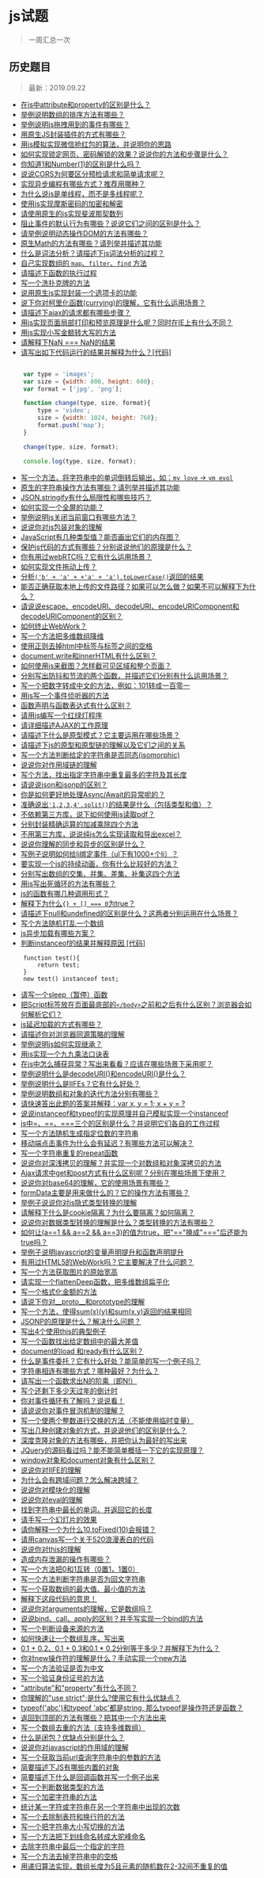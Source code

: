 # js试题
> 一周汇总一次

## 历史题目
> 最新：2019.09.22

- [在js中attribute和property的区别是什么？](https://github.com/haizlin/fe-interview/issues/1235)
- [举例说明数组的排序方法有哪些？](https://github.com/haizlin/fe-interview/issues/1231)
- [举例说明js拖拽用到的事件有哪些？](https://github.com/haizlin/fe-interview/issues/1227)
- [用原生JS封装插件的方式有哪些？](https://github.com/haizlin/fe-interview/issues/1223)
- [用js模拟实现微信抢红包的算法，并说明你的思路](https://github.com/haizlin/fe-interview/issues/1219)
- [如何实现锁定网页、密码解锁的效果？说说你的方法和步骤是什么？](https://github.com/haizlin/fe-interview/issues/1215)
- [你知道1和Number(1)的区别是什么吗？](https://github.com/haizlin/fe-interview/issues/1211)
- [说说CORS为何要区分预检请求和简单请求呢？](https://github.com/haizlin/fe-interview/issues/1207)
- [实现异步编程有哪些方式？推荐用哪种？](https://github.com/haizlin/fe-interview/issues/1203)
- [为什么说js是单线程，而不是多线程呢？](https://github.com/haizlin/fe-interview/issues/1199)
- [使用js实现摩斯密码的加密和解密](https://github.com/haizlin/fe-interview/issues/1184)
- [请使用原生的js实现斐波那契数列](https://github.com/haizlin/fe-interview/issues/1180)
- [阻止事件的默认行为有哪些？说说它们之间的区别是什么？](https://github.com/haizlin/fe-interview/issues/1176)
- [请举例说明动态操作DOM的方法有哪些？](https://github.com/haizlin/fe-interview/issues/1171)
- [原生Math的方法有哪些？请列举并描述其功能](https://github.com/haizlin/fe-interview/issues/1167)
- [什么是词法分析？请描述下js词法分析的过程？](https://github.com/haizlin/fe-interview/issues/1163)
- [自己实现数组的 `map`、`filter`、`find` 方法](https://github.com/haizlin/fe-interview/issues/1159)
- [请描述下函数的执行过程](https://github.com/haizlin/fe-interview/issues/1154)
- [写一个洗扑克牌的方法](https://github.com/haizlin/fe-interview/issues/1150)
- [说用原生js实现封装一个选项卡的功能](https://github.com/haizlin/fe-interview/issues/1146)
- [说下你对柯里化函数(currying)的理解，它有什么运用场景？](https://github.com/haizlin/fe-interview/issues/1142)
- [请描述下ajax的请求都有哪些步骤？](https://github.com/haizlin/fe-interview/issues/1138)
- [用js实现页面局部打印和预览原理是什么呢？同时在IE上有什么不同？](https://github.com/haizlin/fe-interview/issues/1134)
- [用js实现小写金额转大写的方法](https://github.com/haizlin/fe-interview/issues/1130)
- [请解释下NaN === NaN的结果](https://github.com/haizlin/fe-interview/issues/1126)
- [请写出如下代码运行的结果并解释为什么？[代码]](https://github.com/haizlin/fe-interview/issues/1122)
```javascript

    var type = 'images';
    var size = {width: 800, height: 600};
    var format = ['jpg', 'png'];

    function change(type, size, format){
        type = 'video';
        size = {width: 1024, height: 768};
        format.push('map');
    }

    change(type, size, format);

    console.log(type, size, format);

```
- [写一个方法，将字符串中的单词倒转后输出，如：`my love` -> `ym evol`](https://github.com/haizlin/fe-interview/issues/1118)
- [原生的字符串操作方法有哪些？请列举并描述其功能](https://github.com/haizlin/fe-interview/issues/1114)
- [JSON.stringify有什么局限性和哪些技巧？](https://github.com/haizlin/fe-interview/issues/1110)
- [如何实现一个全屏的功能？](https://github.com/haizlin/fe-interview/issues/1106)
- [举例说明js关闭当前窗口有哪些方法？](https://github.com/haizlin/fe-interview/issues/1102)
- [说说你对js包装对象的理解](https://github.com/haizlin/fe-interview/issues/1098)
- [JavaScript有几种类型值？能否画出它们的内存图？](https://github.com/haizlin/fe-interview/issues/1094)
- [保护js代码的方式有哪些？分别说说他们的原理是什么？](https://github.com/haizlin/fe-interview/issues/1090)
- [你有用过webRTC吗？它有什么运用场景？](https://github.com/haizlin/fe-interview/issues/1085)
- [如何实现文件拖动上传？](https://github.com/haizlin/fe-interview/issues/1080)
- [分析`('b' + 'a' + +'a' + 'a').toLowerCase()`返回的结果](https://github.com/haizlin/fe-interview/issues/1075)
- [能否正确获取本地上传的文件路径？如果可以怎么做？如果不可以解释下为什么？](https://github.com/haizlin/fe-interview/issues/1071)
- [请说说escape、encodeURI、decodeURI、encodeURIComponent和decodeURIComponent的区别？](https://github.com/haizlin/fe-interview/issues/1067)
- [如何终止WebWork？](https://github.com/haizlin/fe-interview/issues/1063)
- [写一个方法把多维数组降维](https://github.com/haizlin/fe-interview/issues/1059)
- [使用正则去掉html中标签与标签之间的空格](https://github.com/haizlin/fe-interview/issues/1055)
- [document.write和innerHTML有什么区别？](https://github.com/haizlin/fe-interview/issues/1051)
- [如何使用js来截图？怎样截可见区域和整个页面？](https://github.com/haizlin/fe-interview/issues/1047)
- [分别写出防抖和节流的两个函数，并描述它们分别有什么运用场景？](https://github.com/haizlin/fe-interview/issues/1043)
- [写一个把数字转成中文的方法，例如：101转成一百零一](https://github.com/haizlin/fe-interview/issues/1039)
- [用js写一个事件侦听器的方法](https://github.com/haizlin/fe-interview/issues/1035)
- [函数声明与函数表达式有什么区别？](https://github.com/haizlin/fe-interview/issues/1031)
- [请用js编写一个红绿灯程序](https://github.com/haizlin/fe-interview/issues/1027)
- [请详细描述AJAX的工作原理](https://github.com/haizlin/fe-interview/issues/1023)
- [请描述下什么是原型模式？它主要运用在哪些场景？](https://github.com/haizlin/fe-interview/issues/1019)
- [请描述下js的原型和原型链的理解以及它们之间的关系](https://github.com/haizlin/fe-interview/issues/1015)
- [写一个方法判断给定的字符串是否同态(isomorphic)](https://github.com/haizlin/fe-interview/issues/1011)
- [说说你对作用域链的理解](https://github.com/haizlin/fe-interview/issues/1007)
- [写个方法，找出指定字符串中重复最多的字符及其长度](https://github.com/haizlin/fe-interview/issues/1003)
- [请说说json和jsonp的区别？](https://github.com/haizlin/fe-interview/issues/998)
- [你是如何更好地处理Async/Await的异常呢的？](https://github.com/haizlin/fe-interview/issues/994)
- [准确说出`'1,2,3,4'.split()`的结果是什么（包括类型和值）？](https://github.com/haizlin/fe-interview/issues/990)
- [不依赖第三方库，说下如何使用js读取pdf？](https://github.com/haizlin/fe-interview/issues/986)
- [分别封装精确运算的加减乘除四个方法](https://github.com/haizlin/fe-interview/issues/981)
- [不用第三方库，说说纯js怎么实现读取和导出excel？](https://github.com/haizlin/fe-interview/issues/977)
- [说说你理解的同步和异步的区别是什么？](https://github.com/haizlin/fe-interview/issues/973)
- [写例子说明如何给li绑定事件（ul下有1000+个li）？](https://github.com/haizlin/fe-interview/issues/969)
- [要实现一个js的持续动画，你有什么比较好的方法？](https://github.com/haizlin/fe-interview/issues/964)
- [分别写出数组的交集、并集、差集、补集这四个方法](https://github.com/haizlin/fe-interview/issues/960)
- [用js写出死循环的方法有哪些？](https://github.com/haizlin/fe-interview/issues/956)
- [js的函数有哪几种调用形式？](https://github.com/haizlin/fe-interview/issues/908)
- [解释下为什么`{} + [] === 0`为true？](https://github.com/haizlin/fe-interview/issues/904)
- [请描述下null和undefined的区别是什么？这两者分别运用在什么场景？](https://github.com/haizlin/fe-interview/issues/759)
- [写个方法随机打乱一个数组](https://github.com/haizlin/fe-interview/issues/749)
- [js异步加载有哪些方案？](https://github.com/haizlin/fe-interview/issues/745)
- [判断instanceof的结果并解释原因 [代码]](https://github.com/haizlin/fe-interview/issues/609)
```
    function test(){ 
        return test; 
    } 
    new test() instanceof test;
```
- [请写一个sleep（暂停）函数](https://github.com/haizlin/fe-interview/issues/602)
- [把Script标签放在页面最底部的`</body>`之前和之后有什么区别？浏览器会如何解析它们？](https://github.com/haizlin/fe-interview/issues/598)
- [js延迟加载的方式有哪些？](https://github.com/haizlin/fe-interview/issues/594)
- [请描述你对浏览器同源策略的理解](https://github.com/haizlin/fe-interview/issues/590)
- [举例说明js如何实现继承？](https://github.com/haizlin/fe-interview/issues/586)
- [用js实现一个九九乘法口诀表](https://github.com/haizlin/fe-interview/issues/582)
- [在js中怎么捕获异常？写出来看看？应该在哪些场景下采用呢？](https://github.com/haizlin/fe-interview/issues/578)
- [举例说明什么是decodeURI()和encodeURI()是什么？](https://github.com/haizlin/fe-interview/issues/574)
- [举例说明什么是IIFEs？它有什么好处？](https://github.com/haizlin/fe-interview/issues/570)
- [举例说明数组和对象的迭代方法分别有哪些？](https://github.com/haizlin/fe-interview/issues/564)
- [请快速答出此题的答案并解释：var x, y = 1; x + y = ?](https://github.com/haizlin/fe-interview/issues/532)
- [说说instanceof和typeof的实现原理并自己模拟实现一个instanceof](https://github.com/haizlin/fe-interview/issues/528)
- [js中=、==、===三个的区别是什么？并说明它们各自的工作过程](https://github.com/haizlin/fe-interview/issues/523)
- [写一个方法随机生成指定位数的字符串](https://github.com/haizlin/fe-interview/issues/519)
- [移动端点击事件为什么会有延迟？有哪些方法可以解决？](https://github.com/haizlin/fe-interview/issues/515)
- [写一个字符串重复的repeat函数](https://github.com/haizlin/fe-interview/issues/511)
- [说说你对深浅拷贝的理解？并实现一个对数组和对象深拷贝的方法](https://github.com/haizlin/fe-interview/issues/504)
- [Ajax请求中get和post方式有什么区别呢？分别在哪些场景下使用？](https://github.com/haizlin/fe-interview/issues/500)
- [说说你对base64的理解，它的使用场景有哪些？](https://github.com/haizlin/fe-interview/issues/496)
- [formData主要是用来做什么的？它的操作方法有哪些？](https://github.com/haizlin/fe-interview/issues/492)
- [举例子说说你对js隐式类型转换的理解](https://github.com/haizlin/fe-interview/issues/409)
- [请解释下什么是cookie隔离？为什么要隔离？如何隔离？](https://github.com/haizlin/fe-interview/issues/405)
- [说说你对数据类型转换的理解是什么？类型转换的方法有哪些？](https://github.com/haizlin/fe-interview/issues/298)
- [如何让(a==1 && a==2 && a==3)的值为true，把"=="换成"==="后还能为true吗？](https://github.com/haizlin/fe-interview/issues/295)
- [举例子说明javascript的变量声明提升和函数声明提升](https://github.com/haizlin/fe-interview/issues/281)
- [有用过HTML5的WebWork吗？它主要解决了什么问题？](https://github.com/haizlin/fe-interview/issues/277)
- [写一个方法获取图片的原始宽高](https://github.com/haizlin/fe-interview/issues/256)
- [请实现一个flattenDeep函数，把多维数组扁平化](https://github.com/haizlin/fe-interview/issues/252)
- [写一个格式化金额的方法](https://github.com/haizlin/fe-interview/issues/246)
- [请说下你对__proto__和prototype的理解](https://github.com/haizlin/fe-interview/issues/242)
- [写一个方法，使得sum(x)(y)和sum(x,y)返回的结果相同](https://github.com/haizlin/fe-interview/issues/238)
- [JSONP的原理是什么？解决什么问题？](https://github.com/haizlin/fe-interview/issues/221)
- [写出4个使用this的典型例子](https://github.com/haizlin/fe-interview/issues/217)
- [写一个函数找出给定数组中的最大差值](https://github.com/haizlin/fe-interview/issues/209)
- [document的load 和ready有什么区别？](https://github.com/haizlin/fe-interview/issues/209)
- [什么是事件委托？它有什么好处？能简单的写一个例子吗？](https://github.com/haizlin/fe-interview/issues/204)
- [字符串相连有哪些方式？哪种最好？为什么？](https://github.com/haizlin/fe-interview/issues/200)
- [请写出一个函数求出N的阶乘（即N!）](https://github.com/haizlin/fe-interview/issues/191)
- [写个还剩下多少天过年的倒计时](https://github.com/haizlin/fe-interview/issues/187)
- [你对事件循环有了解吗？说说看！](https://github.com/haizlin/fe-interview/issues/183)
- [请说说你对事件冒泡机制的理解？](https://github.com/haizlin/fe-interview/issues/179)
- [写一个使两个整数进行交换的方法（不能使用临时变量）](https://github.com/haizlin/fe-interview/issues/175)
- [写出几种创建对象的方式，并说说他们的区别是什么？](https://github.com/haizlin/fe-interview/issues/171)
- [深度克隆对象的方法有哪些，并把你认为最好的写出来](https://github.com/haizlin/fe-interview/issues/167)
- [JQuery的源码看过吗？能不能简单概括一下它的实现原理？](https://github.com/haizlin/fe-interview/issues/163)
- [window对象和document对象有什么区别？](https://github.com/haizlin/fe-interview/issues/157)
- [说说你对IIFE的理解](https://github.com/haizlin/fe-interview/issues/154)
- [为什么会有跨域问题？怎么解决跨域？](https://github.com/haizlin/fe-interview/issues/150)
- [说说你对模块化的理解](https://github.com/haizlin/fe-interview/issues/146)
- [说说你对eval的理解](https://github.com/haizlin/fe-interview/issues/142)
- [找到字符串中最长的单词，并返回它的长度](https://github.com/haizlin/fe-interview/issues/138)
- [请手写一个幻灯片的效果](https://github.com/haizlin/fe-interview/issues/134)
- [请你解释一个为什么10.toFixed(10)会报错？](https://github.com/haizlin/fe-interview/issues/130)
- [请用canvas写一个关于520浪漫表白的代码](https://github.com/haizlin/fe-interview/issues/124)
- [说说你对this的理解](https://github.com/haizlin/fe-interview/issues/120)
- [造成内存泄漏的操作有哪些？](https://github.com/haizlin/fe-interview/issues/116)
- [写一个方法把0和1互转（0置1，1置0）](https://github.com/haizlin/fe-interview/issues/112)
- [写一个方法判断字符串是否为回文字符串](https://github.com/haizlin/fe-interview/issues/108)
- [写一个获取数组的最大值、最小值的方法](https://github.com/haizlin/fe-interview/issues/104)
- [解释下这段代码的意思！](https://github.com/haizlin/fe-interview/issues/100)
- [说说你对arguments的理解，它是数组吗？](https://github.com/haizlin/fe-interview/issues/96)
- [说说bind、call、apply的区别？并手写实现一个bind的方法](https://github.com/haizlin/fe-interview/issues/92)
- [写一个判断设备来源的方法](https://github.com/haizlin/fe-interview/issues/88)
- [如何快速让一个数组乱序，写出来](https://github.com/haizlin/fe-interview/issues/84)
- [0.1 + 0.2、0.1 + 0.3和0.1 * 0.2分别等于多少？并解释下为什么？](https://github.com/haizlin/fe-interview/issues/80)
- [你对new操作符的理解是什么？手动实现一个new方法](https://github.com/haizlin/fe-interview/issues/76)
- [写一个方法验证是否为中文](https://github.com/haizlin/fe-interview/issues/72)
- [写一个验证身份证号的方法](https://github.com/haizlin/fe-interview/issues/68)
- ["attribute"和"property"有什么不同？](https://github.com/haizlin/fe-interview/issues/64)
- [你理解的"use strict";是什么?使用它有什么优缺点？](https://github.com/haizlin/fe-interview/issues/60)
- [typeof('abc')和typeof 'abc'都是string, 那么typeof是操作符还是函数？](https://github.com/haizlin/fe-interview/issues/56)
- [返回到顶部的方法有哪些？把其中一个方法出来](https://github.com/haizlin/fe-interview/issues/52)
- [写一个数组去重的方法（支持多维数组）](https://github.com/haizlin/fe-interview/issues/48)
- [什么是闭包？优缺点分别是什么？](https://github.com/haizlin/fe-interview/issues/44)
- [说说你对javascript的作用域的理解](https://github.com/haizlin/fe-interview/issues/40)
- [写一个获取当前url查询字符串中的参数的方法](https://github.com/haizlin/fe-interview/issues/36)
- [简要描述下JS有哪些内置的对象](https://github.com/haizlin/fe-interview/issues/33)
- [简要描述下什么是回调函数并写一个例子出来](https://github.com/haizlin/fe-interview/issues/30)
- [写一个判断数据类型的方法](https://github.com/haizlin/fe-interview/issues/27)
- [写一个加密字符串的方法](https://github.com/haizhilin2013/interview/issues/24)
- [统计某一字符或字符串在另一个字符串中出现的次数](https://github.com/haizhilin2013/interview/issues/21)
- [写一个去除制表符和换行符的方法](https://github.com/haizhilin2013/interview/issues/18)
- [写一个把字符串大小写切换的方法](https://github.com/haizhilin2013/interview/issues/15)
- [写一个方法把下划线命名转成大驼峰命名](https://github.com/haizhilin2013/interview/issues/12)
- [去除字符串中最后一个指定的字符](https://github.com/haizhilin2013/interview/issues/9)
- [写一个方法去掉字符串中的空格](https://github.com/haizhilin2013/interview/issues/6)
- [用递归算法实现，数组长度为5且元素的随机数在2-32间不重复的值](https://github.com/haizhilin2013/interview/issues/3)